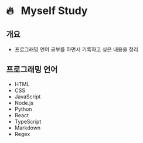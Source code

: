 # :fire: &nbsp; Myself Study

## 개요
- 프로그래밍 언어 공부를 하면서 기록하고 싶은 내용을 정리

## 프로그래밍 언어
- HTML
- CSS
- JavaScript
- Node.js
- Python
- React
- TypeScript
- Markdown
- Regex




